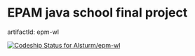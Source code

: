 # EPAM java school final project
artifactId: epm-wl

[ ![Codeship Status for Alsturm/epm-wl](https://app.codeship.com/projects/709898f0-8db8-0135-ad13-029922ea22f6/status?branch=dev)](https://app.codeship.com/projects/249711)
